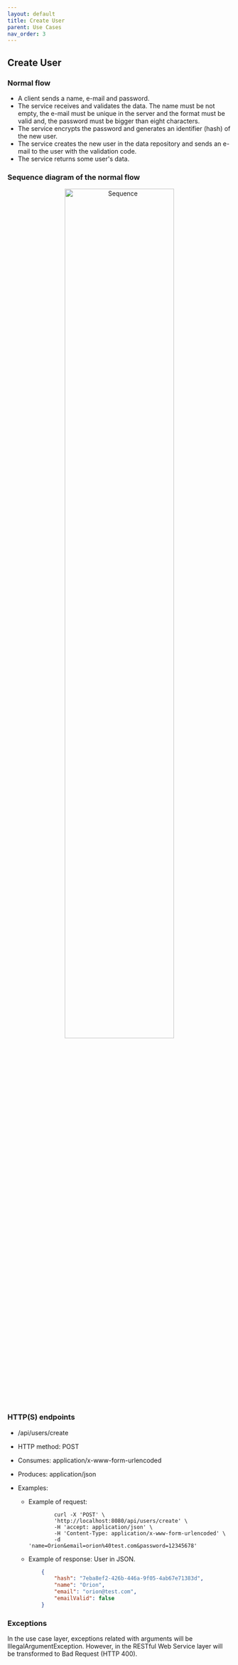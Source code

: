 ```yaml
---
layout: default
title: Create User
parent: Use Cases
nav_order: 3
---
```


## Create User

### Normal flow

* A client sends a name, e-mail and password.
* The service receives and validates the data. The name must be not empty,
  the e-mail must be unique in the server and the format must be valid and,
  the password must be bigger than eight characters.
* The service encrypts the password and generates an identifier (hash) of the
  new user.
* The service creates the new user in the data repository and sends an e-mail to
  the user with the validation code.
* The service returns some user's data.

### Sequence diagram of the normal flow

<center>
    <a href="http://www.plantuml.com/plantuml/proxy?cache=no&src=https://raw.githubusercontent.com/orion-services/users/dev/docs/usecases/create/sequence.puml">
    <img src="http://www.plantuml.com/plantuml/proxy?cache=no&src=https://raw.githubusercontent.com/orion-services/users/dev/docs/usecases/create/sequence.puml" alt="Sequence" width="70%" height="70%"/>
    </a>
</center>

### HTTP(S) endpoints

* /api/users/create
* HTTP method: POST
* Consumes: application/x-www-form-urlencoded
* Produces: application/json
* Examples:

  * Example of request:

    ```shell
            curl -X 'POST' \
            'http://localhost:8080/api/users/create' \
            -H 'accept: application/json' \
            -H 'Content-Type: application/x-www-form-urlencoded' \
            -d 'name=Orion&email=orion%40test.com&password=12345678'
    ```

  * Example of response: User in JSON.

    ```json
        {
            "hash": "7eba8ef2-426b-446a-9f05-4ab67e71383d",
            "name": "Orion",
            "email": "orion@test.com",
            "emailValid": false
        }
    ```

### Exceptions

In the use case layer, exceptions related with arguments will be
IllegalArgumentException. However, in the RESTful Web Service layer will be
transformed to Bad Request (HTTP 400).
